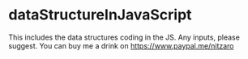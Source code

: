 # dataStructureInJavaScript
This includes the data structures coding in the JS.
Any inputs, please suggest.
You can buy me a drink on https://www.paypal.me/nitzaro
